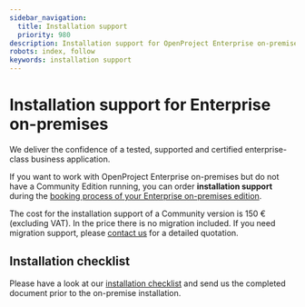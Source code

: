 ```yaml
---
sidebar_navigation:
  title: Installation support
  priority: 980
description: Installation support for OpenProject Enterprise on-premises.
robots: index, follow
keywords: installation support
---
```

# Installation support for Enterprise on-premises

 We deliver the confidence of a tested, supported and certified enterprise-class business application.  

If you want to work with OpenProject Enterprise on-premises but do not have a Community Edition running, you can order **installation support** during the [booking process of your Enterprise on-premises edition](../../activate-enterprise-on-premises).

The cost for the installation support of a Community version is 150 € (excluding VAT). In the price there is no migration included. If you need migration support, please [contact us](mailto:info@openproject.com) for a detailed quotation.



## Installation checklist

Please have a look at our [installation checklist](https://www.openproject.org/assets/pdf/OpenProject_Installation_Checklist_v1.8.pdf) and send us the completed document prior to the on-premise installation.
